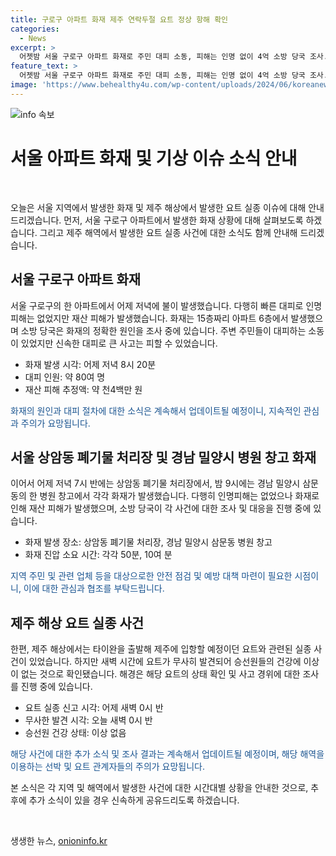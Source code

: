 ```yaml
---
title: 구로구 아파트 화재 제주 연락두절 요트 정상 항해 확인
categories:
  - News
excerpt: >
  어젯밤 서울 구로구 아파트 화재로 주민 대피 소동, 피해는 인명 없이 4억 소방 당국 조사. 또 상암동 코레일 폐기물 처리장과 경남 밀양시 병원 창고에서 발화. 한편, 제주에서는 실종 요트가 무사 정상 항행 확인, 한국 승선원 건강상 이상 없어. (출처: KBS 뉴스)
feature_text: >
  어젯밤 서울 구로구 아파트 화재로 주민 대피 소동, 피해는 인명 없이 4억 소방 당국 조사. 또 상암동 코레일 폐기물 처리장과 경남 밀양시 병원 창고에서 발화. 한편, 제주에서는 실종 요트가 무사 정상 항행 확인, 한국 승선원 건강상 이상 없어. (출처: KBS 뉴스)
image: 'https://www.behealthy4u.com/wp-content/uploads/2024/06/koreanews.jpg'
---
```


<p><img src="https://www.behealthy4u.com/wp-content/uploads/2024/06/koreanews.jpg" alt="info 속보" /></p>

<h1>서울 아파트 화재 및 기상 이슈 소식 안내</h1>

<p data-ke-size="size16">&nbsp;</p>

<p>오늘은 서울 지역에서 발생한 화재 및 제주 해상에서 발생한 요트 실종 이슈에 대해 안내드리겠습니다. 먼저, 서울 구로구 아파트에서 발생한 화재 상황에 대해 살펴보도록 하겠습니다. 그리고 제주 해역에서 발생한 요트 실종 사건에 대한 소식도 함께 안내해 드리겠습니다.</p>

<h2 data-ke-size="size26">서울 구로구 아파트 화재</h2>

<p>서울 구로구의 한 아파트에서 어제 저녁에 불이 발생했습니다. 다행히 빠른 대피로 인명피해는 없었지만 재산 피해가 발생했습니다. 화재는 15층짜리 아파트 6층에서 발생했으며 소방 당국은 화재의 정확한 원인을 조사 중에 있습니다. 주변 주민들이 대피하는 소동이 있었지만 신속한 대피로 큰 사고는 피할 수 있었습니다.</p>

<ul>
<li>화재 발생 시각: 어제 저녁 8시 20분</li>
<li>대피 인원: 약 80여 명</li>
<li>재산 피해 추정액: 약 천4백만 원</li>
</ul>

<p><span style="color: #1a5490;">화재의 원인과 대피 절차에 대한 소식은 계속해서 업데이트될 예정이니, 지속적인 관심과 주의가 요망됩니다.</span></p>

<h2 data-ke-size="size26">서울 상암동 폐기물 처리장 및 경남 밀양시 병원 창고 화재</h2>

<p>이어서 어제 저녁 7시 반에는 상암동 폐기물 처리장에서, 밤 9시에는 경남 밀양시 삼문동의 한 병원 창고에서 각각 화재가 발생했습니다. 다행히 인명피해는 없었으나 화재로 인해 재산 피해가 발생했으며, 소방 당국이 각 사건에 대한 조사 및 대응을 진행 중에 있습니다. </p>

<ul>
<li>화재 발생 장소: 상암동 폐기물 처리장, 경남 밀양시 삼문동 병원 창고</li>
<li>화재 진압 소요 시간: 각각 50분, 10여 분</li>
</ul>

<p><span style="color: #1a5490;">지역 주민 및 관련 업체 등을 대상으로한 안전 점검 및 예방 대책 마련이 필요한 시점이니, 이에 대한 관심과 협조를 부탁드립니다.</span></p>

<h2 data-ke-size="size26">제주 해상 요트 실종 사건</h2>

<p>한편, 제주 해상에서는 타이완을 출발해 제주에 입항할 예정이던 요트와 관련된 실종 사건이 있었습니다. 하지만 새벽 시간에 요트가 무사히 발견되어 승선원들의 건강에 이상이 없는 것으로 확인됐습니다. 해경은 해당 요트의 상태 확인 및 사고 경위에 대한 조사를 진행 중에 있습니다.</p>

<ul>
<li>요트 실종 신고 시각: 어제 새벽 0시 반</li>
<li>무사한 발견 시각: 오늘 새벽 0시 반</li>
<li>승선원 건강 상태: 이상 없음</li>
</ul>

<p><span style="color: #1a5490;">해당 사건에 대한 추가 소식 및 조사 결과는 계속해서 업데이트될 예정이며, 해당 해역을 이용하는 선박 및 요트 관계자들의 주의가 요망됩니다.</span></p>

<p>본 소식은 각 지역 및 해역에서 발생한 사건에 대한 시간대별 상황을 안내한 것으로, 추후에 추가 소식이 있을 경우 신속하게 공유드리도록 하겠습니다.</p>

<p data-ke-size="size16">&nbsp;</p>
생생한 뉴스, <a href="https://onioninfo.kr" rel="dofollow">onioninfo.kr</a>


